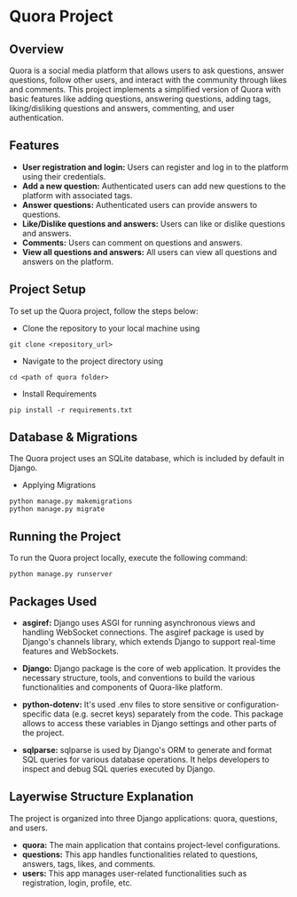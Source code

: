 # Quora Project

## Overview
Quora is a social media platform that allows users to ask questions, answer questions, follow other users, and interact with the community through likes and comments. This project implements a simplified version of Quora with basic features like adding questions, answering questions, adding tags, liking/disliking questions and answers, commenting, and user authentication.

## Features
- **User registration and login:** Users can register and log in to the platform using their credentials.
- **Add a new question:** Authenticated users can add new questions to the platform with associated tags.
- **Answer questions:** Authenticated users can provide answers to questions.
- **Like/Dislike questions and answers:** Users can like or dislike questions and answers.
- **Comments:** Users can comment on questions and answers.
- **View all questions and answers:** All users can view all questions and answers on the platform.

## Project Setup
To set up the Quora project, follow the steps below:

- Clone the repository to your local machine using 
```
git clone <repository_url>
```

- Navigate to the project directory using 
```
cd <path of quora folder>
```
- Install Requirements
```
pip install -r requirements.txt
```

## Database & Migrations
The Quora project uses an SQLite database, which is included by default in Django.
- Applying Migrations
```
python manage.py makemigrations
python manage.py migrate
```

## Running the Project
To run the Quora project locally, execute the following command:
```
python manage.py runserver
```

## Packages Used
- **asgiref:** Django uses ASGI for running asynchronous views and handling WebSocket connections. The asgiref package is used by Django's channels library, which extends Django to support real-time features and WebSockets.

- **Django:** Django package is the core of web application. It provides the necessary structure, tools, and conventions to build the various functionalities and components of Quora-like platform.

- **python-dotenv:** It's used .env files to store sensitive or configuration-specific data (e.g. secret keys) separately from the code. This package allows to access these variables in Django settings and other parts of the project.

- **sqlparse:** sqlparse is used by Django's ORM to generate and format SQL queries for various database operations. It helps developers to inspect and debug SQL queries executed by Django.

## Layerwise Structure Explanation
The project is organized into three Django applications: quora, questions, and users.

- **quora:** The main application that contains project-level configurations.
- **questions:** This app handles functionalities related to questions, answers, tags, likes, and comments.
- **users:** This app manages user-related functionalities such as registration, login, profile, etc.